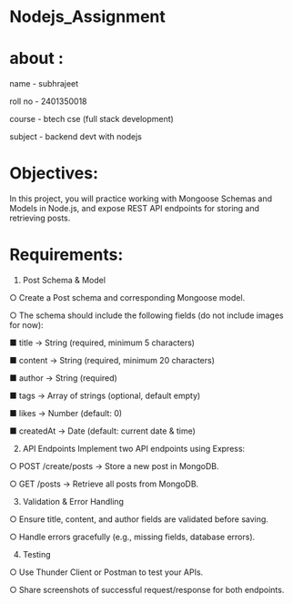 # Nodejs_Assignment
# about :
name - subhrajeet

roll no - 2401350018

course - btech cse (full stack development)

subject - backend devt with nodejs

# Objectives:
In this project, you will practice working with Mongoose Schemas and Models in Node.js, and expose REST API endpoints for storing and retrieving posts.

# Requirements:
1.	Post Schema & Model

○	Create a Post schema and corresponding Mongoose model.

○	The schema should include the following fields (do not include images for now):

■	title → String (required, minimum 5 characters)

■	content → String (required, minimum 20 characters)

■	author → String (required)

■	tags → Array of strings (optional, default empty)

■	likes → Number (default: 0)

■	createdAt → Date (default: current date & time)

2.	API Endpoints
 Implement two API endpoints using Express:

○	POST /create/posts → Store a new post in MongoDB.

○	GET /posts → Retrieve all posts from MongoDB.

3.	Validation & Error Handling

○	Ensure title, content, and author fields are validated before saving.

○	Handle errors gracefully (e.g., missing fields, database errors).

4.	Testing

○	Use Thunder Client or Postman to test your APIs.

○	Share screenshots of successful request/response for both endpoints.







